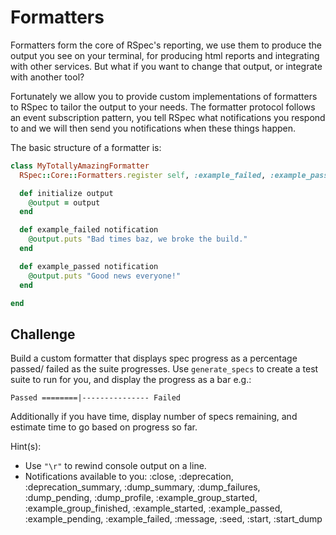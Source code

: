 # Formatters

Formatters form the core of RSpec's reporting, we use them to produce the output
you see on your terminal, for producing html reports and integrating with other
services. But what if you want to change that output, or integrate with another
tool?

Fortunately we allow you to provide custom implementations of formatters to
RSpec to tailor the output to your needs. The formatter protocol follows an
event subscription pattern, you tell RSpec what notifications you respond to
and we will then send you notifications when these things happen.

The basic structure of a formatter is:

```Ruby
class MyTotallyAmazingFormatter
  RSpec::Core::Formatters.register self, :example_failed, :example_passed

  def initialize output
    @output = output
  end

  def example_failed notification
    @output.puts "Bad times baz, we broke the build."
  end

  def example_passed notification
    @output.puts "Good news everyone!"
  end

end
```

## Challenge

Build a custom formatter that displays spec progress as a percentage passed/
failed as the suite progresses. Use `generate_specs` to create a test suite
to run for you, and display the progress as a bar e.g.:

`Passed ========|--------------- Failed`

Additionally if you have time, display number of specs remaining, and estimate
time to go based on progress so far.

Hint(s):

* Use `"\r"` to rewind console output on a line.
* Notifications available to you:
  :close, :deprecation, :deprecation_summary, :dump_summary, :dump_failures,
  :dump_pending, :dump_profile, :example_group_started, :example_group_finished,
  :example_started, :example_passed, :example_pending, :example_failed,
  :message, :seed, :start, :start_dump

